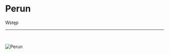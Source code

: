 # Perun
Wstęp
<hr>
<br>

![Perun](https://bogowieslowianscy.pl/wp-content/uploads/2016/08/perun.jpg)
